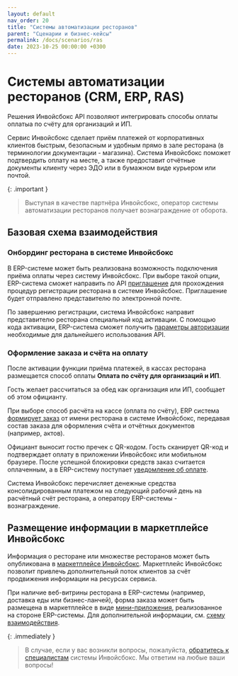```yaml
---
layout: default
nav_order: 20
title: "Системы автоматизации ресторанов"
parent: "Сценарии и бизнес-кейсы"
permalink: /docs/scenarios/ras
date: 2023-10-25 00:00:00 +0300
---
```


# Системы автоматизации ресторанов (CRM, ERP, RAS)

Решения Инвойсбокс API позволяют интегрировать способы оплаты оплатыа по счёту для организаций и ИП.

Сервис Инвойсбокс сделает приём платежей от корпоративных клиентов быстрым, безопасным и удобным
прямо в зале ресторана (в терминологии документации - магазина). Система Инвойсбокс поможет
подтвердить оплату на месте, а также предоставит отчётные документы клиенту через ЭДО или в бумажном
виде курьером или почтой.

{: .important }
> Выступая в качестве партнёра Инвойсбокс, оператор системы автоматизации ресторанов получает вознаграждение от оборота.

## Базовая схема взаимодействия

### Онбординг ресторана в системе Инвойсбокс

В ERP-системе может быть реализована возможность подключения приёма оплаты через систему Инвойсбокс.
При выборе такой опции, ERP-система сможет направить по API [приглашение](/docs/partner/integration/invite/)
для прохождения процедур регистрации ресторана в системе Инвойсбокс. Приглашение будет отправлено
представителю по электронной почте.

По завершению регистрации, система Инвойсбокс направит представителю ресторана специальный
код активации. С помощью кода активации, ERP-система сможет получить [параметры авторизации](/docs/partner/integration/activation/)
необходимые для дальнейшего использования API.

### Оформление заказа и счёта на оплату

После активации функции приёма платежей, в кассах ресторана размещается способ оплаты **Оплата по счёту для организаций и ИП**.

Гость желает рассчитаться за обед как организация или ИП, сообщает об этом официанту.

При выборе способ расчёта на кассе (оплата по счёту), ERP система [формирует заказ](/docs/merchant/order/create/)
от имени ресторана в системе Инвойсбокс, передавая состав заказа для оформления счёта и отчётных документов
(например, актов).

Официант выносит гостю пречек с QR-кодом. Гость сканирует QR-код и подтверждает оплату в приложении
Инвойсбокс или мобильном браузере. После успешной блокировки средств заказ считается оплаченным, а в
ERP-систему поступает [уведомление об оплате](/docs/merchant/notification).

Система Инвойсбокс перечисляет денежные средства консолидированным платежом на следующий рабочий день на
расчётный счёт ресторана, а оператору ERP-системы  - вознаграждение.


## Размещение информации в маркетплейсе Инвойсбокс

Информация о ресторане или множестве ресторанов может быть опубликована в [маркетплейсе Инвойсбокс](/docs/marketplace).
Маркетплейс Инвойсбокс позволит привлечь дополнительный поток клиентов за счёт продвижения информации на ресурсах сервиса.

При наличие веб-витрины ресторана в ERP-системы (например, доставка еды или бизнес-ланчей), форма заказа может быть
размещена в маркетплейсе в виде [мини-приложения](/docs/marketplace/mini-apps/), реализованное на стороне ERP-системы.
Для дополнительной информации, см. [схему взаимодействия](/docs/marketplace/schema/).


{: .immediately }
> В случае, если у вас возникли вопросы, пожалуйста, [обратитесь к специалистам](https://www.invoicebox.ru/ru/contacts/feedback.html)
> системы Инвойсбокс. Мы ответим на любые ваши вопросы!
